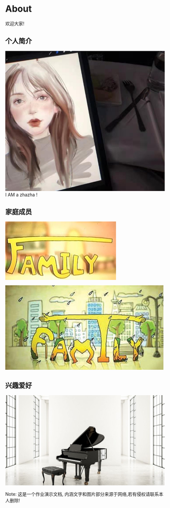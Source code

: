 # About

欢迎大家!



## 个人简介
![](images/WechatIMG160.jpg) 
I AM a zhazha !

## 家庭成员
![](images/1.jpg) 

![](images/2.jpg) 

## 兴趣爱好

![](images/3.jpg)


Note: 这是一个作业演示文档, 内涵文字和图片部分来源于网络,若有侵权请联系本人删除!
